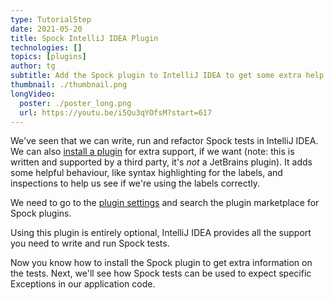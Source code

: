 ```yaml
---
type: TutorialStep
date: 2021-05-20
title: Spock IntelliJ IDEA Plugin
technologies: []
topics: [plugins]
author: tg
subtitle: Add the Spock plugin to IntelliJ IDEA to get some extra help in the IDE.
thumbnail: ./thumbnail.png
longVideo:
  poster: ./poster_long.png
  url: https://youtu.be/i5Qu3qYOfsM?start=617
---
```

We've seen that we can write, run and refactor Spock tests in IntelliJ IDEA. We can also [install a plugin](https://plugins.jetbrains.com/plugin/7114-spock-framework-enhancements) for extra support, if we want (note: this is written and supported by a third party, it's _not_ a JetBrains plugin). It adds some helpful behaviour, like syntax highlighting for the labels, and inspections to help us see if we're using the labels correctly.

We need to go to the [plugin settings](https://www.jetbrains.com/help/idea/managing-plugins.html) and search the plugin marketplace for Spock plugins.

Using this plugin is entirely optional, IntelliJ IDEA provides all the support you need to write and run Spock tests.

Now you know how to install the Spock plugin to get extra information on the tests. Next, we'll see how Spock tests can be used to expect specific Exceptions in our application code.

